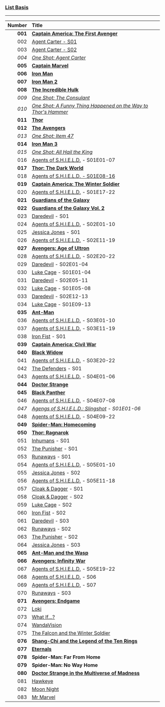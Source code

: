### [List Basis](https://www.digitalspy.com/movies/a825774/marvel-cinematic-universe-in-chronological-order/)

---
 
|  Number | Title                                                                                                                                                                     |
|--------:|:--------------------------------------------------------------------------------------------------------------------------------------------------------------------------|
| **001** | **[Captain America: The First Avenger](https://www.disneyplus.com/de-de/movies/marvel-studios-captain-america-the-first-avenger/6xvB6xZ4r95O)**                           |
|     002 | [Agent Carter - S01](https://www.disneyplus.com/de-de/series/agent-carter/3rh3uclvsNsT)                                                                                   |
|     003 | [Agent Carter - S02](https://www.disneyplus.com/de-de/series/agent-carter/3rh3uclvsNsT)                                                                                   |
|   *004* | *[One Shot: Agent Carter](https://www.disneyplus.com/de-de/movies/marvel-one-shot-agent-carter/145iOeTd8HRl)*                                                             |
| **005** | **[Captain Marvel](https://www.disneyplus.com/de-de/movies/marvel-studios-captain-marvel/38xJGlLAQy9a)**                                                                  |
| **006** | **[Iron Man](https://www.disneyplus.com/de-de/movies/marvel-studios-iron-man/6aM2a8mZATiu)**                                                                              |
| **007** | **[Iron Man 2](https://www.disneyplus.com/de-de/movies/marvel-studios-iron-man-2/lXjCr9QmGGQJ)**                                                                          |
| **008** | **[The Incredible Hulk](https://www.netflix.com/watch/70087537)**                                                                                                         |
|   *009* | *[One Shot: The Consulant](https://www.disneyplus.com/de-de/movies/marvel-one-shot-the-consultant/1WaSRiVFzc4h)*                                                          |
|   *010* | *[One Shot: A Funny Thing Happened on the Way to Thor's Hammer](https://www.disneyplus.com/de-de/movies/etwas-lustiges-geschah-auf-dem-weg-zu-thors-hammer/7ifvmOpKYujC)* |
| **011** | **[Thor](https://www.disneyplus.com/de-de/movies/marvel-studios-thor/1p4vdKzTuhzr)**                                                                                      |
| **012** | **[The Avengers](https://www.disneyplus.com/de-de/movies/marvel-studios-the-avengers/2h6PcHFDbsPy)**                                                                      |
|   *013* | *[One Shot: Item 47](https://www.disneyplus.com/de-de/movies/marvel-one-shot-item-47/252wvHakYgOR)*                                                                       |
| **014** | **[Iron Man 3](https://www.disneyplus.com/de-de/movies/marvel-studios-iron-man-3/3s4Ihq7P2c6e)**                                                                          |
|   *015* | *[One Shot: All Hail the King](https://www.disneyplus.com/de-de/movies/marvel-one-shot-der-mandarin/6rOlKvPhvlh4)*                                                        |
|     016 | [Agents of S.H.I.E.L.D.](https://www.disneyplus.com/de-de/series/agents-of-shield/2UT4VQrwpVgi) - S01E01-07                                                               |
| **017** | **[Thor: The Dark World](https://www.disneyplus.com/de-de/movies/marvel-studios-thor-the-dark-kingdom/ZHk7aM5xTbW7)**                                                     |
|     018 | [Agents of S.H.I.E.L.D. - S01E08-16](https://www.disneyplus.com/de-de/series/agents-of-shield/2UT4VQrwpVgi)                                                               |
| **019** | **[Captain America: The Winter Soldier](https://www.disneyplus.com/de-de/movies/marvel-studios-the-return-of-the-first-avenger/TVme5whcowSy)**                            |
|     020 | [Agents of S.H.I.E.L.D.](https://www.disneyplus.com/de-de/series/agents-of-shield/2UT4VQrwpVgi) - S01E17-22                                                               |
| **021** | **[Guardians of the Galaxy](https://www.disneyplus.com/de-de/movies/geheimakte-guardians-kurzfilme/1S4WM9h3KRR6)**                                                        |
| **022** | **[Guardians of the Galaxy Vol. 2](https://www.disneyplus.com/de-de/movies/marvel-studios-guardians-of-the-galaxy-vol-2/ZdRX4mMbp1gM)**                                   |
|     023 | [Daredevil](https://www.disneyplus.com/de-de/series/daredevil/5jKSWL7ZMg50) - S01                                                                                         |
|     024 | [Agents of S.H.I.E.L.D.](https://www.disneyplus.com/de-de/series/agents-of-shield/2UT4VQrwpVgi) - S02E01-10                                                               |
|     025 | [Jessica Jones](https://www.disneyplus.com/de-de/series/jessica-jones/4LX4rNmINp5y) - S01                                                                                 |
|     026 | [Agents of S.H.I.E.L.D.](https://www.disneyplus.com/de-de/series/agents-of-shield/2UT4VQrwpVgi) - S02E11-19                                                               |
| **027** | **[Avengers: Age of Ultron](https://www.disneyplus.com/de-de/movies/marvel-studios-avengers-age-of-ultron/76IUxY0rNHzt)**                                                 |
|     028 | [Agents of S.H.I.E.L.D.](https://www.disneyplus.com/de-de/series/agents-of-shield/2UT4VQrwpVgi) - S02E20-22                                                               |
|     029 | [Daredevil](https://www.disneyplus.com/de-de/series/daredevil/5jKSWL7ZMg50) - S02E01-04                                                                                   |
|     030 | [Luke Cage](https://www.disneyplus.com/de-de/series/luke-cage/1L458elR85KN) - S01E01-04                                                                                   |
|     031 | [Daredevil](https://www.disneyplus.com/de-de/series/daredevil/5jKSWL7ZMg50) - S02E05-11                                                                                   |
|     032 | [Luke Cage](https://www.disneyplus.com/de-de/series/luke-cage/1L458elR85KN) - S01E05-08                                                                                   |
|     033 | [Daredevil](https://www.disneyplus.com/de-de/series/daredevil/5jKSWL7ZMg50) - S02E12-13                                                                                   |
|     034 | [Luke Cage](https://www.disneyplus.com/de-de/series/luke-cage/1L458elR85KN) - S01E09-13                                                                                   |
| **035** | **[Ant-Man](https://www.disneyplus.com/de-de/movies/marvel-studios-ant-man/5c92KVf1zgUX)**                                                                                |
|     036 | [Agents of S.H.I.E.L.D.](https://www.disneyplus.com/de-de/series/agents-of-shield/2UT4VQrwpVgi) - S03E01-10                                                               |
|     037 | [Agents of S.H.I.E.L.D.](https://www.disneyplus.com/de-de/series/agents-of-shield/2UT4VQrwpVgi) - S03E11-19                                                               |
|     038 | [Iron Fist](https://www.disneyplus.com/de-de/series/iron-fist/24YlE6bSZy6E) - S01                                                                                         |
| **039** | **[Captain America: Civil War](https://www.disneyplus.com/de-de/movies/marvel-studios-the-first-avenger-civil-war/4ovfyKnnIBCg)**                                         |
| **040** | **[Black Widow](https://www.disneyplus.com/de-de/movies/black-widow/3VfTap90rwZC)**                                                                                       |
|     041 | [Agents of S.H.I.E.L.D.](https://www.disneyplus.com/de-de/series/agents-of-shield/2UT4VQrwpVgi) - S03E20-22                                                               |
|     042 | [The Defenders](https://www.disneyplus.com/de-de/series/the-defenders/1vLuQyD9nTYk) - S01                                                                                 |
|     043 | [Agents of S.H.I.E.L.D.](https://www.disneyplus.com/de-de/series/agents-of-shield/2UT4VQrwpVgi) - S04E01-06                                                               |
| **044** | **[Doctor Strange](https://www.disneyplus.com/de-de/movies/marvel-studios-doctor-strange/4GgMJ1aHKHA2)**                                                                  |
| **045** | **[Black Panther](https://www.disneyplus.com/de-de/movies/marvel-studios-black-panther/1GuXuYPj99Ke)**                                                                    |
|     046 | [Agents of S.H.I.E.L.D.](https://www.disneyplus.com/de-de/series/agents-of-shield/2UT4VQrwpVgi) - S04E07-08                                                               |
|   *047* | *[Agengs of S.H.I.E.L.D.: Slingshot](https://www.marvel.com/slingshot)  - S01E01-06*                                                                                      |
|     048 | [Agents of S.H.I.E.L.D.](https://www.disneyplus.com/de-de/series/agents-of-shield/2UT4VQrwpVgi) - S04E09-22                                                               |
| **049** | **[Spider-Man: Homecoming](https://www.netflix.com/watch/80166369)**                                                                                                      |
| **050** | **[Thor: Ragnarok](https://www.disneyplus.com/de-de/movies/marvel-studios-thor-tag-der-entscheidung/3XqAT8UV8ojS)**                                                       |
|     051 | [Inhumans](https://www.disneyplus.com/de-de/series/inhumans/6VZXWp9jaYsT) - S01                                                                                           |
|     052 | [The Punisher](https://www.disneyplus.com/de-de/series/the-punisher/6JOZHgU6cBS3) - S01                                                                                   |
|     053 | [Runaways](https://www.disneyplus.com/de-de/series/runaways/FrnyN9YoJj46) - S01                                                                                           |
|     054 | [Agents of S.H.I.E.L.D.](https://www.disneyplus.com/de-de/series/agents-of-shield/2UT4VQrwpVgi) - S05E01-10                                                               |
|     055 | [Jessica Jones](https://www.disneyplus.com/de-de/series/jessica-jones/4LX4rNmINp5y) - S02                                                                                 |
|     056 | [Agents of S.H.I.E.L.D.](https://www.disneyplus.com/de-de/series/agents-of-shield/2UT4VQrwpVgi) - S05E11-18                                                               |
|     057 | [Cloak & Dagger](https://www.disneyplus.com/series/cloak-dagger/4mUMHeti2YCc) - S01                                                                                       |
|     058 | [Cloak & Dagger](https://www.disneyplus.com/series/cloak-dagger/4mUMHeti2YCc) - S02                                                                                       |
|     059 | [Luke Cage](https://www.disneyplus.com/de-de/series/luke-cage/1L458elR85KN) - S02                                                                                         |
|     060 | [Iron Fist](https://www.disneyplus.com/de-de/series/iron-fist/24YlE6bSZy6E) - S02                                                                                         |
|     061 | [Daredevil](https://www.disneyplus.com/de-de/series/daredevil/5jKSWL7ZMg50) - S03                                                                                         |
|     062 | [Runaways](https://www.disneyplus.com/de-de/series/runaways/FrnyN9YoJj46) - S02                                                                                           |
|     063 | [The Punisher](https://www.disneyplus.com/de-de/series/the-punisher/6JOZHgU6cBS3) - S02                                                                                   |
|     064 | [Jessica Jones](https://www.disneyplus.com/de-de/series/jessica-jones/4LX4rNmINp5y) - S03                                                                                 |
| **065** | **[Ant-Man and the Wasp](https://www.disneyplus.com/de-de/movies/marvel-studios-ant-man-and-the-wasp/5D7wkVHmlCKU)**                                                      |
| **066** | **[Avengers: Infinity War](https://www.disneyplus.com/de-de/movies/marvel-studios-avengers-infinity-war/1WEuZ7H6y39v)**                                                   |
|     067 | [Agents of S.H.I.E.L.D.](https://www.disneyplus.com/de-de/series/agents-of-shield/2UT4VQrwpVgi) - S05E19-22                                                               |
|     068 | [Agents of S.H.I.E.L.D.](https://www.disneyplus.com/de-de/series/agents-of-shield/2UT4VQrwpVgi) - S06                                                                     |
|     069 | [Agents of S.H.I.E.L.D.](https://www.disneyplus.com/de-de/series/agents-of-shield/2UT4VQrwpVgi) - S07                                                                     |
|     070 | [Runaways](https://www.disneyplus.com/de-de/series/runaways/FrnyN9YoJj46) - S03                                                                                           |
| **071** | **[Avengers: Endgame](https://www.disneyplus.com/de-de/movies/avengers-endgame/aRbVJUb2h2Rf)**                                                                            |
|     072 | [Loki](https://www.disneyplus.com/de-de/series/loki/6pARMvILBGzF)                                                                                                         |
|     073 | [What If...?](https://www.disneyplus.com/de-de/series/what-if/7672ZVj1ZxU9)                                                                                               |
|     074 | [WandaVision](https://www.disneyplus.com/de-de/series/wandavision/4SrN28ZjDLwH)                                                                                           |
|     075 | [The Falcon and the Winter Soldier](https://www.disneyplus.com/de-de/series/the-falcon-and-the-winter-soldier/4gglDBMx8icA)                                               |
| **076** | **[Shang-Chi and the Legend of the Ten Rings](https://www.disneyplus.com/de-de/movies/shang-chi-and-the-legend-of-the-ten-rings/5GyV9sf9Y041)**                           |
| **077** | **[Eternals](https://www.disneyplus.com/de-de/movies/eternals/5cmhJAtkt6Jk)**                                                                                             |
| **078** | **Spider-Man: Far From Home**                                                                                                                                             |
| **079** | **Spider-Man: No Way Home**                                                                                                                                               |
| **080** | **[Doctor Strange in the Multiverse of Madness](https://www.disneyplus.com/de-de/movies/doctor-strange-in-the-multiverse-of-madness/27EiqSW4jIyH)**                       |
|     081 | [Hawkeye](https://www.disneyplus.com/de-de/series/hawkeye/11Zy8m9Dkj5l)                                                                                                   |
|     082 | [Moon Night](https://www.disneyplus.com/de-de/series/moon-knight/4S3oOF1knocS)                                                                                            |
|     083 | [Mr Marvel](https://www.disneyplus.com/de-de/series/ms-marvel/45BsikoMcOOo)                                                                                               |
